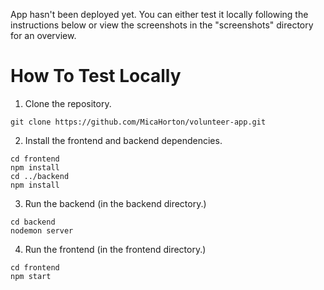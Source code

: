 App hasn't been deployed yet. You can either test it locally following the instructions below or view the screenshots in the "screenshots" directory for an overview.

# How To Test Locally
1) Clone the repository.
```
git clone https://github.com/MicaHorton/volunteer-app.git
```
2) Install the frontend and backend dependencies.
```
cd frontend
npm install
cd ../backend
npm install
```
3) Run the backend (in the backend directory.)
```
cd backend
nodemon server
```
4) Run the frontend (in the frontend directory.)
```
cd frontend
npm start
```
